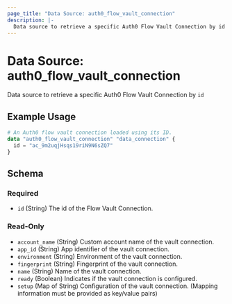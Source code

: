 ```yaml
---
page_title: "Data Source: auth0_flow_vault_connection"
description: |-
  Data source to retrieve a specific Auth0 Flow Vault Connection by id
---
```


# Data Source: auth0_flow_vault_connection

Data source to retrieve a specific Auth0 Flow Vault Connection by `id`

## Example Usage

```terraform
# An Auth0 flow vault connection loaded using its ID.
data "auth0_flow_vault_connection" "data_connection" {
  id = "ac_9m2uqjHsqs19riN9N6sZQ7"
}
```

<!-- schema generated by tfplugindocs -->
## Schema

### Required

- `id` (String) The id of the Flow Vault Connection.

### Read-Only

- `account_name` (String) Custom account name of the vault connection.
- `app_id` (String) App identifier of the vault connection.
- `environment` (String) Environment of the vault connection.
- `fingerprint` (String) Fingerprint of the vault connection.
- `name` (String) Name of the vault connection.
- `ready` (Boolean) Indicates if the vault connection is configured.
- `setup` (Map of String) Configuration of the vault connection. (Mapping information must be provided as key/value pairs)


